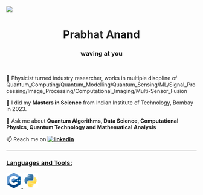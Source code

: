 <img src="https://uploads.dailydot.com/320/d5/4f26637ee6428891.png?auto=compress%2Cformat&ixlib=php-3.3.0">

<div align="left">
  <h1 align="center">Prabhat Anand</h1>
<h3 align="center">waving at you</h3><br>

 🔭 Physicist turned industry researcher, works in multiple discpline of Quantum_Computing/Quantum_Modelling/Quantum_Sensing/ML/Signal_Processing/Image_Processing/Computational_Imaging/Multi-Sensor_Fusion

 🌱 I did my **Masters in Science** from Indian Institute of Technology, Bombay in 2023.

 💬 Ask me about **Quantum Algorithms, Data Science, Computational Physics, Quantum Technology and Mathematical Analysis**

 📫 Reach me on **<a href="https://www.linkedin.com/in/prabhat-kumar-985152170/" target="blank"> <img src="https://i.sstatic.net/gVE0j.png" alt="linkedin"></a>** **<a href="https://ieeexplore.ieee.org/author/582990386172656" alt="Publications">**


<hr>
<h3>Languages and Tools:</h3>
<a href="https://www.w3schools.com/cpp/" target="_blank"> <img src="https://raw.githubusercontent.com/devicons/devicon/master/icons/cplusplus/cplusplus-original.svg" alt="cplusplus" width="40" height="40"/> </a> <a href="https://www.w3schools.com/python/" target="_blank"> <img src="https://raw.githubusercontent.com/devicons/devicon/master/icons/python/python-original.svg" alt="css3" width="40" height="40"/>
</div>

